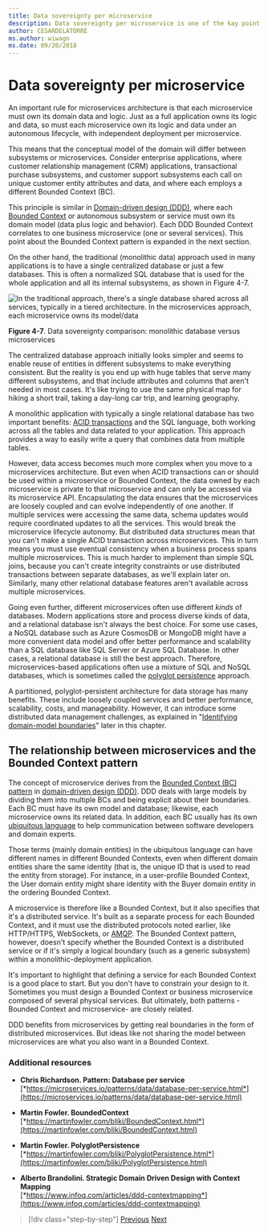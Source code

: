 ```yaml
---
title: Data sovereignty per microservice
description: Data sovereignty per microservice is one of the kay point of microservices. Each microservice must be the sole owner of its database, sharing it with no other. Of course all instances of a microservice connect to the same high availability database. 
author: CESARDELATORRE
ms.author: wiwagn
ms.date: 09/20/2018
---
```

# Data sovereignty per microservice

An important rule for microservices architecture is that each microservice must own its domain data and logic. Just as a full application owns its logic and data, so must each microservice own its logic and data under an autonomous lifecycle, with independent deployment per microservice.

This means that the conceptual model of the domain will differ between subsystems or microservices. Consider enterprise applications, where customer relationship management (CRM) applications, transactional purchase subsystems, and customer support subsystems each call on unique customer entity attributes and data, and where each employs a different Bounded Context (BC).

This principle is similar in [Domain-driven design (DDD)](https://en.wikipedia.org/wiki/Domain-driven_design), where each [Bounded Context](https://martinfowler.com/bliki/BoundedContext.html) or autonomous subsystem or service must own its domain model (data plus logic and behavior). Each DDD Bounded Context correlates to one business microservice (one or several services). This point about the Bounded Context pattern is expanded in the next section.

On the other hand, the traditional (monolithic data) approach used in many applications is to have a single centralized database or just a few databases. This is often a normalized SQL database that is used for the whole application and all its internal subsystems, as shown in Figure 4-7.

![In the traditional approach, there's a single database shared across all services, typically in a tiered architecture. In the microservices approach, each microservice owns its model/data](./media/image7.png)

**Figure 4-7**. Data sovereignty comparison: monolithic database versus microservices

The centralized database approach initially looks simpler and seems to enable reuse of entities in different subsystems to make everything consistent. But the reality is you end up with huge tables that serve many different subsystems, and that include attributes and columns that aren't needed in most cases. It's like trying to use the same physical map for hiking a short trail, taking a day-long car trip, and learning geography.

A monolithic application with typically a single relational database has two important benefits: [ACID transactions](https://en.wikipedia.org/wiki/ACID) and the SQL language, both working across all the tables and data related to your application. This approach provides a way to easily write a query that combines data from multiple tables.

However, data access becomes much more complex when you move to a microservices architecture. But even when ACID transactions can or should be used within a microservice or Bounded Context, the data owned by each microservice is private to that microservice and can only be accessed via its microservice API. Encapsulating the data ensures that the microservices are loosely coupled and can evolve independently of one another. If multiple services were accessing the same data, schema updates would require coordinated updates to all the services. This would break the microservice lifecycle autonomy. But distributed data structures mean that you can't make a single ACID transaction across microservices. This in turn means you must use eventual consistency when a business process spans multiple microservices. This is much harder to implement than simple SQL joins, because you can't create integrity constraints or use distributed transactions between separate databases, as we'll explain later on. Similarly, many other relational database features aren't available across multiple microservices.

Going even further, different microservices often use different *kinds* of databases. Modern applications store and process diverse kinds of data, and a relational database isn't always the best choice. For some use cases, a NoSQL database such as Azure CosmosDB or MongoDB might have a more convenient data model and offer better performance and scalability than a SQL database like SQL Server or Azure SQL Database. In other cases, a relational database is still the best approach. Therefore, microservices-based applications often use a mixture of SQL and NoSQL databases, which is sometimes called the [polyglot persistence](https://martinfowler.com/bliki/PolyglotPersistence.html) approach.

A partitioned, polyglot-persistent architecture for data storage has many benefits. These include loosely coupled services and better performance, scalability, costs, and manageability. However, it can introduce some distributed data management challenges, as explained in "[Identifying domain-model boundaries](identify-microservice-domain-model-boundaries.md)" later in this chapter.

## The relationship between microservices and the Bounded Context pattern

The concept of microservice derives from the [Bounded Context (BC) pattern](http://martinfowler.com/bliki/BoundedContext.html) in [domain-driven design (DDD)](https://en.wikipedia.org/wiki/Domain-driven_design). DDD deals with large models by dividing them into multiple BCs and being explicit about their boundaries. Each BC must have its own model and database; likewise, each microservice owns its related data. In addition, each BC usually has its own [ubiquitous language](http://martinfowler.com/bliki/UbiquitousLanguage.html) to help communication between software developers and domain experts.

Those terms (mainly domain entities) in the ubiquitous language can have different names in different Bounded Contexts, even when different domain entities share the same identity (that is, the unique ID that is used to read the entity from storage). For instance, in a user-profile Bounded Context, the User domain entity might share identity with the Buyer domain entity in the ordering Bounded Context.

A microservice is therefore like a Bounded Context, but it also specifies that it's a distributed service. It's built as a separate process for each Bounded Context, and it must use the distributed protocols noted earlier, like HTTP/HTTPS, WebSockets, or [AMQP](https://en.wikipedia.org/wiki/Advanced_Message_Queuing_Protocol). The Bounded Context pattern, however, doesn't specify whether the Bounded Context is a distributed service or if it's simply a logical boundary (such as a generic subsystem) within a monolithic-deployment application.

It's important to highlight that defining a service for each Bounded Context is a good place to start. But you don't have to constrain your design to it. Sometimes you must design a Bounded Context or business microservice composed of several physical services. But ultimately, both patterns -Bounded Context and microservice- are closely related.

DDD benefits from microservices by getting real boundaries in the form of distributed microservices. But ideas like not sharing the model between microservices are what you also want in a Bounded Context.

### Additional resources

- **Chris Richardson. Pattern: Database per service** <br/>
  [*https://microservices.io/patterns/data/database-per-service.html*](https://microservices.io/patterns/data/database-per-service.html)

- **Martin Fowler. BoundedContext** <br/>
  [*https://martinfowler.com/bliki/BoundedContext.html*](https://martinfowler.com/bliki/BoundedContext.html)

- **Martin Fowler. PolyglotPersistence** <br/>
  [*https://martinfowler.com/bliki/PolyglotPersistence.html*](https://martinfowler.com/bliki/PolyglotPersistence.html)

- **Alberto Brandolini. Strategic Domain Driven Design with Context Mapping** <br/>
  [*https://www.infoq.com/articles/ddd-contextmapping*](https://www.infoq.com/articles/ddd-contextmapping)

>[!div class="step-by-step"]
[Previous](microservices-architecture.md)
[Next](logical-versus-physical-architecture.md)
